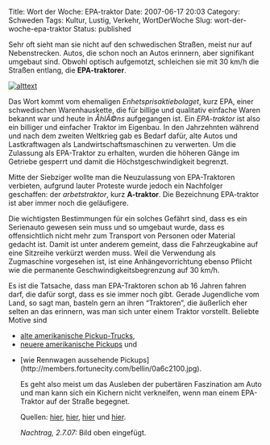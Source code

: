 Title: Wort der Woche: EPA-traktor
Date: 2007-06-17 20:03
Category: Schweden
Tags: Kultur, Lustig, Verkehr, WortDerWoche
Slug: wort-der-woche-epa-traktor
Status: published

Sehr oft sieht man sie nicht auf den schwedischen Straßen, meist nur auf
Nebenstrecken. Autos, die schon noch an Autos erinnern, aber signifikant
umgebaut sind. Obwohl optisch aufgemotzt, schleichen sie mit 30 km/h die
Straßen entlang, die **EPA-traktorer**.

[![alttext](/pic/epatrakt_s.jpg)](/pic/epatrakt_l.jpg)

Das Wort kommt vom ehemaligen *Enhetsprisaktiebolaget*, kurz EPA, einer
schwedischen Warenhauskette, die für billige und qualitativ einfache
Waren bekannt war und heute in *ÅhlÃ©ns* aufgegangen ist. Ein
*EPA-traktor* ist also ein billiger und einfacher Traktor im Eigenbau.
In den Jahrzehnten während und nach dem zweiten Weltkrieg gab es Bedarf
dafür, alte Autos und Lastkraftwagen als Landwirtschaftsmaschinen zu
verwerten. Um die Zulassung als EPA-Traktor zu erhalten, wurden die
höheren Gänge im Getriebe gesperrt und damit die Höchstgeschwindigkeit
begrenzt.

Mitte der Siebziger wollte man die Neuzulassung von EPA-Traktoren
verbieten, aufgrund lauter Proteste wurde jedoch ein Nachfolger
geschaffen: der *arbetstraktor*, kurz **A-traktor**. Die Bezeichnung
EPA-traktor ist aber immer noch die geläufigere.

Die wichtigsten Bestimmungen für ein solches Gefährt sind, dass es ein
Serienauto gewesen sein muss und so umgebaut wurde, dass es
offensichtlich nicht mehr zum Transport von Personen oder Material
gedacht ist. Damit ist unter anderem gemeint, dass die Fahrzeugkabine
auf eine Sitzreihe verkürzt werden muss. Weil die Verwendung als
Zugmaschine vorgesehen ist, ist eine Anhängevorrichtung ebenso Pflicht
wie die permanente Geschwindigkeitsbegrenzung auf 30 km/h.

Es ist die Tatsache, dass man EPA-Traktoren schon ab 16 Jahren fahren
darf, die dafür sorgt, dass es sie immer noch gibt. Gerade Jugendliche
vom Land, so sagt man, basteln gern an ihren “Traktoren”, die äußerlich
eher selten an das erinnern, was man sich unter einem Traktor vorstellt.
Beliebte Motive sind

-   [alte amerikanische
    Pickup-Trucks](http://home.no.net/homusikk/Bilder%20Seminar%20arjang%20nov%202006/DSC_0144_700.jpg),
-   [neuere amerikanische
    Pickups](http://www.brentdekk.com/treff/rattvik/2006/casio-ex-z-55-086.jpg)
    und

<ul>
<li>
[wie Rennwagen aussehende
Pickups](http://members.fortunecity.com/bellin/0a6c2100.jpg).

Es geht also meist um das Ausleben der pubertären Faszination am Auto
und man kann sich ein Kichern nicht verkneifen, wenn man einem
EPA-Traktor auf der Straße begegnet.

Quellen: [hier](http://sv.wikipedia.org/wiki/A-traktor),
[hier](http://sv.wikipedia.org/wiki/EPA-traktor),
[hier](http://www.bilprovningen.se/externt/bpweb.nsf/c377abcde387c4aec125689c003bd53e/125e0505c97b6a62c1256f64004a8991!OpenDocument)
und
[hier](http://images.google.com/images?svnum=10&um=1&hl=en&safe=off&q=EPA-traktor&btnG=Search+Images).

*Nachtrag, 2.7.07:* Bild oben eingefügt.

